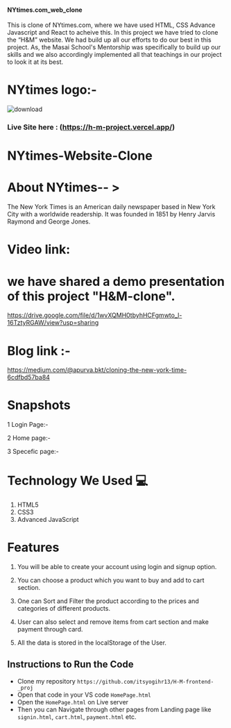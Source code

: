 
#### NYtimes.com_web_clone
This is clone of NYtimes.com, where we have used HTML, CSS Advance Javascript and React to acheive this.
In this project we have tried to clone the “H&M” website. We had build up all our efforts to do our best in this project. As, the Masai School's Mentorship  was specifically to build up our skills and we also accordingly implemented all that teachings in our project to look it at its best.

 # NYtimes logo:- 
![download](https://user-images.githubusercontent.com/95956384/161389858-2f5363a0-56cd-49d5-8294-b3189dd83324.png)



### Live Site here : (https://h-m-project.vercel.app/)

# NYtimes-Website-Clone
# About NYtimes-- >
The New York Times is an American daily newspaper based in New York City with a worldwide readership. It was founded in 1851 by Henry Jarvis Raymond and George Jones.
 
# Video link:
 # we have shared a demo presentation of this project "H&M-clone".
 https://drive.google.com/file/d/1wvXQMH0tbyhHCFgmwto_l-16TztyRGAW/view?usp=sharing
 
# Blog link :- 
https://medium.com/@apurva.bkt/cloning-the-new-york-time-6cdfbd57ba84

 
# Snapshots
1 Login Page:- 

2 Home page:-

3 Specefic page:-







# Technology We Used :computer: 
1. HTML5
2. CSS3
3. Advanced JavaScript

# Features
1. You will be able to create your account using login and signup option.

2. You can choose a product which you want to buy and add to cart section.

3. One can Sort and Filter the product according to the prices and categories of different products.

4. User can also select and remove items from cart section and make payment through card.

5. All the data is stored in the localStorage of the User. 

## Instructions to Run the Code 

- Clone my repository `https://github.com/itsyogihr13/H-M-frontend-_proj`
- Open that code in your VS code `HomePage.html`
- Open the `HomePage.html` on Live server
- Then you can Navigate through other pages from Landing page like `signin.html`, `cart.html`, `payment.html` etc.

